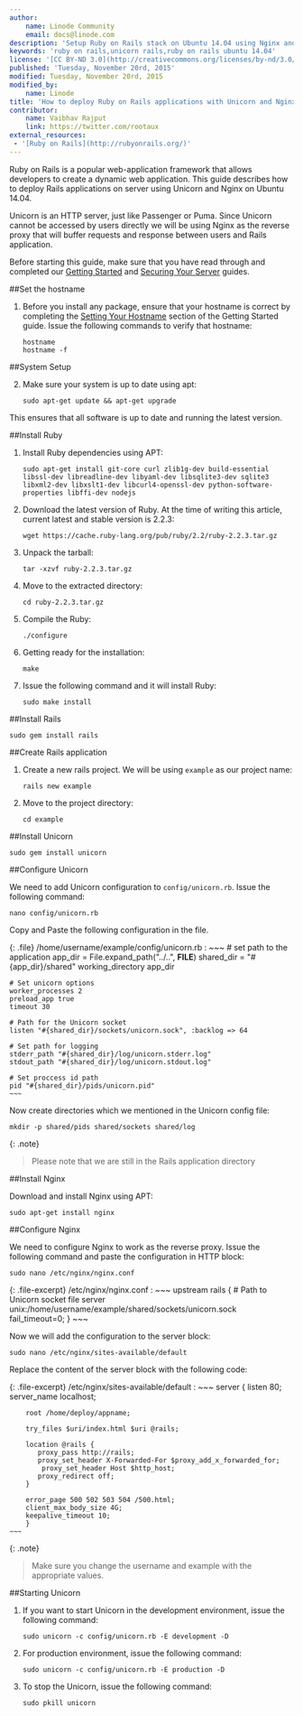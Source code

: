 ```yaml
---
author:
    name: Linode Community
    email: docs@linode.com
description: 'Setup Ruby on Rails stack on Ubuntu 14.04 using Nginx and Unicorn'
keywords: 'ruby on rails,unicorn rails,ruby on rails ubuntu 14.04'
license: '[CC BY-ND 3.0](http://creativecommons.org/licenses/by-nd/3.0/us/)'
published: 'Tuesday, November 20rd, 2015'
modified: Tuesday, November 20rd, 2015
modified_by:
    name: Linode
title: 'How to deploy Ruby on Rails applications with Unicorn and Nginx on Ubuntu 14.04'
contributor:
    name: Vaibhav Rajput
    link: https://twitter.com/rootaux
external_resources:
 - '[Ruby on Rails](http://rubyonrails.org/)'
---
```


Ruby on Rails is a popular web-application framework that allows developers to create a dynamic web application. This guide describes how to deploy Rails applications on server using Unicorn and Nginx on Ubuntu 14.04.

Unicorn is an HTTP server, just like Passenger or Puma. Since Unicorn cannot be accessed by users directly we will be using Nginx as the reverse proxy that will buffer requests and response between users and Rails application.

Before starting this guide, make sure that  you have read through and completed our [Getting Started](/docs/getting-started#debian-7--slackware--ubuntu-1404) and [Securing Your Server](/docs/security/securing-your-server/) guides.

##Set the hostname

1.  Before you install any package, ensure that your hostname is correct by completing the [Setting Your Hostname](/docs/getting-started#sph_setting-the-hostname) section of the Getting Started guide. Issue the following commands to verify that hostname:

        hostname
        hostname -f

##System Setup

2.  Make sure your system is up to date using apt:

        sudo apt-get update && apt-get upgrade

This ensures that all software is up to date and running the latest version.

##Install Ruby

1.	Install Ruby dependencies using APT:

		sudo apt-get install git-core curl zlib1g-dev build-essential libssl-dev libreadline-dev libyaml-dev libsqlite3-dev sqlite3 libxml2-dev libxslt1-dev libcurl4-openssl-dev python-software-properties libffi-dev nodejs

2.	Download the latest version of Ruby. At the time of writing this article, current latest and stable version is 2.2.3:

		wget https://cache.ruby-lang.org/pub/ruby/2.2/ruby-2.2.3.tar.gz

3.	Unpack the tarball:	

		tar -xzvf ruby-2.2.3.tar.gz

4.	Move to the extracted directory:

		cd ruby-2.2.3.tar.gz

5.	Compile the Ruby:	

		./configure

6.	Getting ready for the installation:

		make

7.	Issue the following command and it will install Ruby:

		sudo make install

##Install Rails

	sudo gem install rails

##Create Rails application

1.	Create a new rails project. We will be using `example` as our project name:

		rails new example

2.	Move to the project directory:

		cd example

##Install Unicorn

	sudo gem install unicorn

##Configure Unicorn

We need to add Unicorn configuration to `config/unicorn.rb`. Issue the following command:

	nano config/unicorn.rb

Copy and Paste the following configuration in the file.

{: .file}
/home/username/example/config/unicorn.rb
:	~~~ # set path to the application
	app_dir = File.expand_path("../..", __FILE__)
	shared_dir = "#{app_dir}/shared"
	working_directory app_dir


	# Set unicorn options
	worker_processes 2
	preload_app true
	timeout 30

	# Path for the Unicorn socket
	listen "#{shared_dir}/sockets/unicorn.sock", :backlog => 64

	# Set path for logging
	stderr_path "#{shared_dir}/log/unicorn.stderr.log"
	stdout_path "#{shared_dir}/log/unicorn.stdout.log"

	# Set proccess id path
	pid "#{shared_dir}/pids/unicorn.pid"
	~~~

Now create directories which we mentioned in the Unicorn config file:

	mkdir -p shared/pids shared/sockets shared/log

{: .note}
>
>Please note that we are still in the Rails application directory

##Install Nginx

Download and install Nginx using APT:

	sudo apt-get install nginx


##Configure Nginx

We need to configure Nginx to work as the reverse proxy. Issue the following command and paste the configuration in HTTP block:

	sudo nano /etc/nginx/nginx.conf

{: .file-excerpt}
/etc/nginx/nginx.conf
:	~~~ upstream rails {
	    # Path to Unicorn socket file
	    server unix:/home/username/example/shared/sockets/unicorn.sock fail_timeout=0;
		}
	~~~

Now we will add the configuration to the server block:

	sudo nano /etc/nginx/sites-available/default

Replace the content of the server block with the following code:

{: .file-excerpt}
/etc/nginx/sites-available/default
:	~~~	server {
 	    listen 80;
	    server_name localhost;

 	    root /home/deploy/appname;

	    try_files $uri/index.html $uri @rails;

 	    location @rails {
 	       proxy_pass http://rails;
 	       proxy_set_header X-Forwarded-For $proxy_add_x_forwarded_for;
	        proxy_set_header Host $http_host;
 	       proxy_redirect off;
	    }

 	    error_page 500 502 503 504 /500.html;
 	    client_max_body_size 4G;
  	    keepalive_timeout 10;
	    }
    ~~~

{: .note}
>
>Make sure you change the username and example with the appropriate values.

##Starting Unicorn

1.  If you want to start Unicorn in the development environment, issue the following command:

	    sudo unicorn -c config/unicorn.rb -E development -D

2.  For production environment, issue the following command:

	    sudo unicorn -c config/unicorn.rb -E production -D

3.  To stop the Unicorn, issue the following command:

	    sudo pkill unicorn
